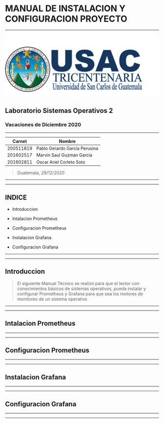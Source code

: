 # MANUAL DE INSTALACION Y CONFIGURACION PROYECTO
---
![a](./images/Logo.png)
## Laboratorio Sistemas Operativos 2
### Vacaciones de Diciembre 2020
---

| Carnet | Nombre |
| ------ | ------ |
|200511819     |     Pablo Gerardo Garcia Perusina |
|201602517     |     Marvin Saul Guzman Garcia|
|201602811     |     Oscar Ariel Corleto Soto|



> Guatemala, 29/12/2020

---
---
## INDICE

- Introduccion

- Intalacion Prometheus

- Configuracion Prometheus

- Instalacion Grafana

- Configuracion Grafana

---
---
## Introduccion

> El siguiente Manual Técnico se realizó para que el lector con conocimientos básicos de sistemas operativos, pueda instalar y configurar Prometheus y Grafana para que sea los motores de monitoreo de un sistema operativo

---
---
## Intalacion Prometheus

---
---
## Configuracion Prometheus

---
---
## Instalacion Grafana

---
---
## Configuracion Grafana

---
---